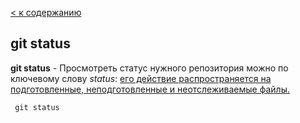 [< к содержанию](./readme.md)

## git status

**git status** - Просмотреть статус нужного репозитория можно по ключевому слову *status*: <u>его действие распространяется на подготовленные, неподготовленные и неотслеживаемые файлы.</u>

```bash=
 git status
 ```